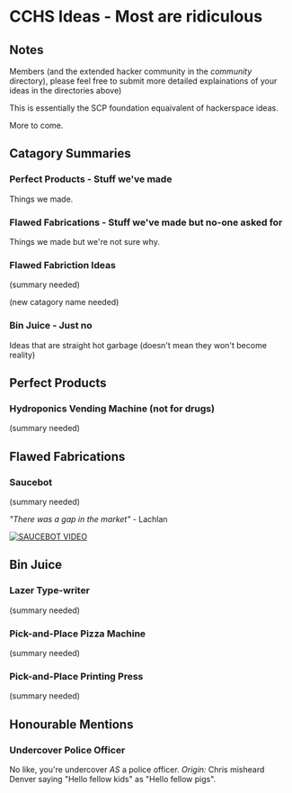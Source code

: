 # CCHS Ideas - Most are ridiculous
## Notes
Members (and the extended hacker community in the _community_ directory), please feel free to submit more detailed explainations of your ideas in the directories above)

This is essentially the SCP foundation equaivalent of hackerspace ideas.

More to come.

## Catagory Summaries
### Perfect Products - Stuff we've made
Things we made.

### Flawed Fabrications - Stuff we've made but no-one asked for
Things we made but we're not sure why.

### Flawed Fabriction Ideas
(summary needed)

(new catagory name needed)

### Bin Juice - Just no
Ideas that are straight hot garbage (doesn't mean they won't become reality)

## Perfect Products
### Hydroponics Vending Machine (not for drugs)
(summary needed)

## Flawed Fabrications
### Saucebot
(summary needed)

_"There was a gap in the market"_ - Lachlan

[![SAUCEBOT VIDEO](https://img.youtube.com/vi/QSnrsZbB1oo/0.jpg)](https://www.youtube.com/watch?v=QSnrsZbB1oo)

## Bin Juice
### Lazer Type-writer
(summary needed)

### Pick-and-Place Pizza Machine
(summary needed)

### Pick-and-Place Printing Press
(summary needed)

## Honourable Mentions
### Undercover Police Officer
No like, you're undercover _AS_ a police officer.
_Origin:_ Chris misheard Denver saying "Hello fellow kids" as "Hello fellow pigs".
